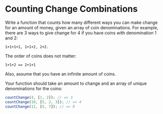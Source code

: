 # Counting Change Combinations

Write a function that counts how many different ways you can make change for an amount of money, given an array of coin denominations. For example, there are 3 ways to give change for 4 if you have coins with denomination 1 and 2:

```
1+1+1+1, 1+1+2, 2+2.
```

The order of coins does not matter:

```
1+1+2 == 2+1+1
```

Also, assume that you have an infinite amount of coins.

Your function should take an amount to change and an array of unique denominations for the coins:

```js
countChange(4, [1, 2]); // => 3
countChange(10, [5, 2, 3]); // => 4
countChange(11, [5, 7]); // => 0
```
